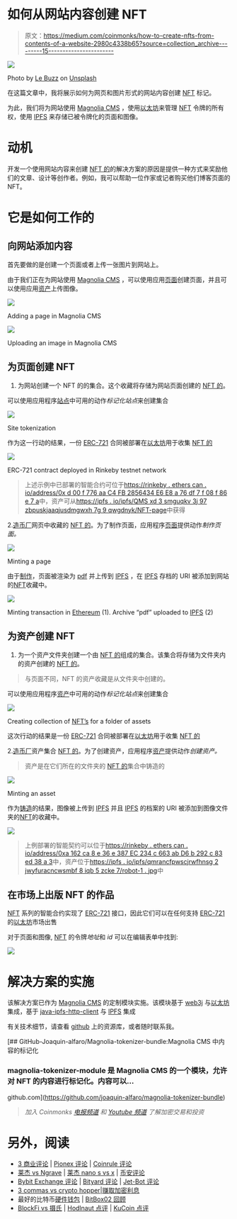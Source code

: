 # 如何从网站内容创建 NFT

> 原文：<https://medium.com/coinmonks/how-to-create-nfts-from-contents-of-a-website-2980c4338b65?source=collection_archive---------15----------------------->

![](img/d89b35e7e7cee8512f36555314b87652.png)

Photo by [Le Buzz](https://unsplash.com/@le_buzz?utm_source=unsplash&utm_medium=referral&utm_content=creditCopyText) on [Unsplash](https://unsplash.com/s/photos/website?utm_source=unsplash&utm_medium=referral&utm_content=creditCopyText)

在这篇文章中，我将展示如何为网页和图片形式的网站内容创建 [NFT](https://en.wikipedia.org/wiki/Non-fungible_token) 标记。

为此，我们将为网站使用 [Magnolia CMS](https://www.magnolia-cms.com) ，使用[以太坊](https://ethereum.org)来管理 [NFT](https://en.wikipedia.org/wiki/Non-fungible_token) 令牌的所有权，使用 [IPFS](https://ipfs.io) 来存储已被令牌化的页面和图像。

# 动机

开发一个使用网站内容来创建 [NFT 的](https://en.wikipedia.org/wiki/Non-fungible_token)的解决方案的原因是提供一种方式来奖励他们的文章、设计等创作者。例如，我可以帮助一位作家或记者购买他们博客页面的 NFT。

# 它是如何工作的

## 向网站添加内容

首先要做的是创建一个页面或者上传一张图片到网站上。

由于我们正在为网站使用 [Magnolia CMS](https://www.magnolia-cms.com) ，可以使用应用[页面](https://docs.magnolia-cms.com/product-docs/6.2/Authoring/Managing-pages.html)创建页面，并且可以使用应用[资产](https://docs.magnolia-cms.com/product-docs/6.2/Authoring/Managing-assets.html)上传图像。

![](img/f4b39374e855edf5f40533b8b196ce75.png)

Adding a page in Magnolia CMS

![](img/7ef33a6fc83116d9866e84acfb630be8.png)

Uploading an image in Magnolia CMS

## 为页面创建 NFT

1.  为网站创建一个 NFT 的的集合。这个收藏将存储为网站页面创建的 [NFT 的](https://en.wikipedia.org/wiki/Non-fungible_token)。

可以使用应用程序[站点](https://docs.magnolia-cms.com/product-docs/6.2/Apps/List-of-apps/Site-app.html)中可用的动作*标记化站点*来创建集合

![](img/010231f5a63ae2d1ac74f62d075f7386.png)

Site tokenization

作为这一行动的结果，一份 [ERC-721](https://eips.ethereum.org/EIPS/eip-721) 合同被部署在[以太坊](https://ethereum.org)用于收集 [NFT 的](https://en.wikipedia.org/wiki/Non-fungible_token)

![](img/47589effb5b9f41fc56a3d838806530d.png)

ERC-721 contract deployed in Rinkeby testnet network

> 上述示例中已部署的智能合约可位于[https://rinkeby . ethers can . io/address/0x d 00 f 776 aa C4 FB 2856434 E6 E8 a 76 df 7 f 08 f 86 e 7 a](https://rinkeby.etherscan.io/address/0xd00f776aa2c4fb2856434e6e8a76df7f08f86e7a)中，资产可从[https://ipfs . io/ipfs/QMS xd 3 smguqkv 3j 97 zbpuskjaaqjusdmgwxh 7g 9 qwgdnyk/NFT-page](https://ipfs.io/ipfs/QmSxd3sMGuQKV3j97zBPuSKJaaQJuSdMGWxh7G9qWGDNyk/nft-page)中获得

2.[造币厂](https://www.coindesk.com/learn/buying-nfts-during-presales-and-public-mints-things-you-should-know/)网页中收藏的 [NFT 的](https://en.wikipedia.org/wiki/Non-fungible_token)。为了制作页面，应用程序[页面](https://docs.magnolia-cms.com/product-docs/6.2/Authoring/Managing-pages.html)提供动作*制作页面。*

![](img/5240bc2114f387f4dcdc8dd7e0cb843c.png)

Minting a page

由于[制作](https://www.coindesk.com/learn/buying-nfts-during-presales-and-public-mints-things-you-should-know/)，页面被渲染为 [pdf](https://en.wikipedia.org/wiki/PDF) 并上传到 [IPFS](https://ipfs.io) ，在 [IPFS](https://ipfs.io) 存档的 URI 被添加到网站的[NFT](https://en.wikipedia.org/wiki/Non-fungible_token)收藏中。

![](img/977536bf98780c7100d9dceb4d8cdf98.png)

Minting transaction in [Ethereum](https://ethereum.org) (1). Archive “pdf” uploaded to [IPFS](https://ipfs.io) (2)

## 为资产创建 NFT

1.  为一个资产文件夹创建一个由 [NFT 的](https://en.wikipedia.org/wiki/Non-fungible_token)组成的集合。该集合将存储为文件夹内的资产创建的 [NFT 的](https://en.wikipedia.org/wiki/Non-fungible_token)。

> 与页面不同，NFT 的资产收藏是从文件夹中创建的。

可以使用应用程序[资产](https://docs.magnolia-cms.com/product-docs/6.2/Authoring/Managing-assets.html)中可用的动作*标记化站点*来创建集合

![](img/530bf4345a84be198376a00b26d0abfc.png)

Creating collection of [NFT’s](https://en.wikipedia.org/wiki/Non-fungible_token) for a folder of assets

这次行动的结果是一份 [ERC-721](https://eips.ethereum.org/EIPS/eip-721) 合同被部署在[以太坊](https://ethereum.org)用于收集 [NFT 的](https://en.wikipedia.org/wiki/Non-fungible_token)

2.[造币厂](https://www.coindesk.com/learn/buying-nfts-during-presales-and-public-mints-things-you-should-know/)资产集合 [NFT 的](https://en.wikipedia.org/wiki/Non-fungible_token)。为了创建资产，应用程序[资产](https://docs.magnolia-cms.com/product-docs/6.2/Authoring/Managing-assets.html)提供动作*创建资产。*

> 资产是在它们所在的文件夹的 [NFT 的](https://en.wikipedia.org/wiki/Non-fungible_token)集合中铸造的

![](img/72e97c50bd0fa0b3bab32d4d32a7aaf2.png)

Minting an asset

作为[铸造](https://www.coindesk.com/learn/buying-nfts-during-presales-and-public-mints-things-you-should-know/)的结果，图像被上传到 [IPFS](https://ipfs.io) 并且 [IPFS](https://ipfs.io) 的档案的 URI 被添加到图像文件夹的[NFT](https://en.wikipedia.org/wiki/Non-fungible_token)的收藏中。

![](img/62bf470e6d33704dd2ec35f4d4bec41b.png)

> 上例部署的智能契约可以位于[https://rinkeby . ethers can . io/address/0xa 162 ca 8 e 36 e 387 EC 234 c 663 ab D6 b 292 c 83 ed 38 a 3](https://rinkeby.etherscan.io/address/0xa162ca8e36e387ec234c663abd6b292c83ed38a3)中，资产位于[https://ipfs . io/ipfs/qmrancfpwscjrwfhnsg 2 jwyfuracncwsmbf 8 iqb 5 zcke 7/robot-1 . jpg](https://ipfs.io/ipfs/QmRAncfPWaSCjRwfHnsG2jwYFuRAcNCWsMbf8iQB5ZcKE7/robot-1.jpg)中

## 在市场上出版 NFT 的作品

[NFT](https://en.wikipedia.org/wiki/Non-fungible_token) 系列的智能合约实现了 [ERC-721](https://eips.ethereum.org/EIPS/eip-721) 接口，因此它们可以在任何支持 [ERC-721](https://eips.ethereum.org/EIPS/eip-721) 的[以太坊](https://ethereum.org)市场出售

对于页面和图像, [NFT](https://en.wikipedia.org/wiki/Non-fungible_token) 的令牌*地址*和 *id* 可以在编辑表单中找到:

![](img/38877946ec59c223b9bff3cde4bf835b.png)

# 解决方案的实施

该解决方案已作为 [Magnolia CMS](https://www.magnolia-cms.com) 的定制模块实施。该模块基于 [web3j](https://github.com/web3j/web3j) 与[以太坊](https://ethereum.org)集成，基于 [java-ipfs-http-client](https://github.com/ipfs-shipyard/java-ipfs-http-client) 与 [IPFS](https://ipfs.io) 集成

有关技术细节，请查看 [github](https://github.com/joaquin-alfaro/magnolia-tokenizer-bundle) 上的资源库，或者随时联系我。

[](https://github.com/joaquin-alfaro/magnolia-tokenizer-bundle) [## GitHub-Joaquin-alfaro/Magnolia-tokenizer-bundle:Magnolia CMS 中内容的标记化

### magnolia-tokenizer-module 是 Magnolia CMS 的一个模块，允许对 NFT 的内容进行标记化。内容可以…

github.com](https://github.com/joaquin-alfaro/magnolia-tokenizer-bundle) 

> *加入 Coinmonks* [*电报频道*](https://t.me/coincodecap) *和* [*Youtube 频道*](https://www.youtube.com/c/coinmonks/videos) *了解加密交易和投资*

# 另外，阅读

*   [3 商业评论](/coinmonks/3commas-review-an-excellent-crypto-trading-bot-2020-1313a58bec92) | [Pionex 评论](https://coincodecap.com/pionex-review-exchange-with-crypto-trading-bot) | [Coinrule 评论](/coinmonks/coinrule-review-2021-a-beginner-friendly-crypto-trading-bot-daf0504848ba)
*   [莱杰 vs Ngrave](/coinmonks/ledger-vs-ngrave-zero-7e40f0c1d694) | [莱杰 nano s vs x](/coinmonks/ledger-nano-s-vs-x-battery-hardware-price-storage-59a6663fe3b0) | [币安评论](/coinmonks/binance-review-ee10d3bf3b6e)
*   [Bybit Exchange 评论](/coinmonks/bybit-exchange-review-dbd570019b71) | [Bityard 评论](https://coincodecap.com/bityard-reivew) | [Jet-Bot 评论](https://coincodecap.com/jet-bot-review)
*   [3 commas vs crypto hopper](/coinmonks/3commas-vs-pionex-vs-cryptohopper-best-crypto-bot-6a98d2baa203)|[赚取加密利息](/coinmonks/earn-crypto-interest-b10b810fdda3)
*   最好的比特币[硬件钱包](/coinmonks/hardware-wallets-dfa1211730c6) | [BitBox02 回顾](/coinmonks/bitbox02-review-your-swiss-bitcoin-hardware-wallet-c36c88fff29)
*   [BlockFi vs 摄氏](/coinmonks/blockfi-vs-celsius-vs-hodlnaut-8a1cc8c26630) | [Hodlnaut 点评](/coinmonks/hodlnaut-review-best-way-to-hodl-is-to-earn-interest-on-your-bitcoin-6658a8c19edf) | [KuCoin 点评](https://coincodecap.com/kucoin-review)